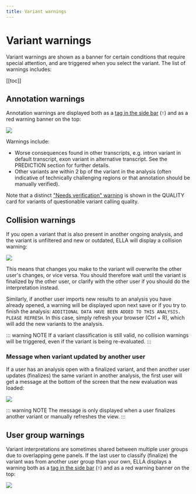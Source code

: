 ```yaml
---
title: Variant warnings
---
```


# Variant warnings

Variant warnings are shown as a banner for certain conditions that require special attention, and are triggered when you select the variant. The list of warnings includes:

[[toc]]

## Annotation warnings

Annotation warnings are displayed both as a [tag in the side bar](/manual/side-bar.html#variant-tags) (`!`) and as a red warning banner on the top: 

<div class="figure"><img src="./img/annotation_warning.png"></div>

Warnings include: 

- Worse consequences found in other transcripts, e.g. intron variant in default transcript, exon variant in alternative transcript. See the PREDICTION section for further details.
- Other variants are within 2 bp of the variant in the analysis (often indicative of technically challenging regions or that annotation should be manually verified).

Note that a distinct ["Needs verification" warning](/manual/evidence-sections.html#warning-needs-verification) is shown in the QUALITY card for variants of questionable variant calling quality. 

## Collision warnings

If you open a variant that is also present in another ongoing analysis, and the variant is unfiltered and new or outdated, ELLA will display a collision warning: 

<div class="figure"><img src="./img/collision_warning.png"></div>

This means that changes you make to the variant will overwrite the other user's changes, or vice versa. You should therefore wait until the variant is finalized by the other user, or clarify with the other user if you should do the interpretation instead.  

Similarly, if another user imports new results to an analysis you have already opened, a warning will be displayed upon next save or if you try to finish the analysis: `ADDITIONAL DATA HAVE BEEN ADDED TO THIS ANALYSIS. PLEASE REFRESH`. In this case, simply refresh your browser (Ctrl + R), which will add the new variants to the analysis.

::: warning NOTE
If a variant classification is still valid, no collision warnings will be triggered, even if the variant is being re-evaluated. 
:::

### Message when variant updated by another user

If a user has an analysis open with a finalized variant, and then another user updates (finalizes) the same variant in another analysis, the first user will get a message at the bottom of the screen that the new evaluation was loaded: 

<div class="figure"><img src="./img/toast_updated_evaluation.png"></div>

::: warning NOTE
The message is only displayed when a user finalizes another variant or manually refreshes the view.
:::

## User group warnings

Variant interpretations are sometimes shared between multiple user groups due to overlapping gene panels. If the last user to classify (finalize) the variant was from another user group than your own, ELLA displays a warning both as a [tag in the side bar](/manual/side-bar.html#variant-tags) (`!`) and as a red warning banner on the top: 

<div class="figure"><img src="./img/user_group_warning.png"></div>